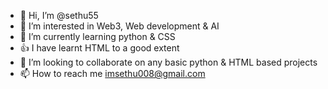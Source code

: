 - 👋 Hi, I’m @sethu55
- 👀 I’m interested in Web3, Web development & AI
- 🌱 I’m currently learning python & CSS
- 👍 I have learnt HTML to a good extent
- 💞️ I’m looking to collaborate on any basic python & HTML based projects
- 📫 How to reach me imsethu008@gmail.com

<!---
sethu55/sethu55 is a ✨ special ✨ repository because its `README.md` (this file) appears on your GitHub profile.
You can click the Preview link to take a look at your changes.
--->
